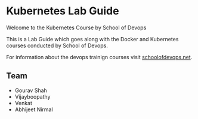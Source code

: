 # Kubernetes Lab Guide

Welcome to the Kubernetes Course  by School of Devops

This is a Lab Guide which goes along with the Docker and Kubernetes courses conducted by School of Devops.

For information about the devops trainign courses visit [schoolofdevops.net](http://schoolofdeovps.net).


## Team

- Gourav Shah
- Vijayboopathy
- Venkat
- Abhijeet Nirmal
